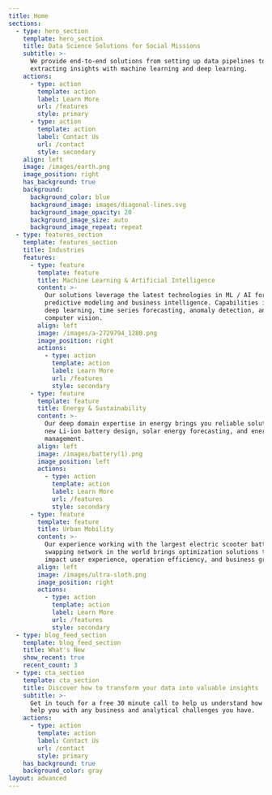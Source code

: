 ```yaml
---
title: Home
sections:
  - type: hero_section
    template: hero_section
    title: Data Science Solutions for Social Missions
    subtitle: >-
      We provide end-to-end solutions from setting up data pipelines to
      extracting insights with machine learning and deep learning.
    actions:
      - type: action
        template: action
        label: Learn More
        url: /features
        style: primary
      - type: action
        template: action
        label: Contact Us
        url: /contact
        style: secondary
    align: left
    image: /images/earth.png
    image_position: right
    has_background: true
    background:
      background_color: blue
      background_image: images/diagonal-lines.svg
      background_image_opacity: 20
      background_image_size: auto
      background_image_repeat: repeat
  - type: features_section
    template: features_section
    title: Industries
    features:
      - type: feature
        template: feature
        title: Machine Learning & Artificial Intelligence
        content: >-
          Our solutions leverage the latest technologies in ML / AI for
          predictive modeling and business intelligence. Capabilities include
          deep learning, time series forecasting, anomaly detection, and
          computer vision.
        align: left
        image: /images/a-2729794_1280.png
        image_position: right
        actions:
          - type: action
            template: action
            label: Learn More
            url: /features
            style: secondary
      - type: feature
        template: feature
        title: Energy & Sustainability
        content: >-
          Our deep domain expertise in energy brings you reliable solutions in
          new Li-ion battery design, solar energy forecasting, and energy
          management.
        align: left
        image: /images/battery(1).png
        image_position: left
        actions:
          - type: action
            template: action
            label: Learn More
            url: /features
            style: secondary
      - type: feature
        template: feature
        title: Urban Mobility
        content: >-
          Our experience working with the largest electric scooter battery
          swapping network in the world brings optimization solutions that
          impact user experience, operation efficiency, and business growth.
        align: left
        image: /images/ultra-sloth.png
        image_position: right
        actions:
          - type: action
            template: action
            label: Learn More
            url: /features
            style: secondary
  - type: blog_feed_section
    template: blog_feed_section
    title: What's New
    show_recent: true
    recent_count: 3
  - type: cta_section
    template: cta_section
    title: Discover how to transform your data into valuable insights
    subtitle: >-
      Get in touch for a free 30 minute call to help us understand how we can
      help you with any business and analytical challenges you have. 
    actions:
      - type: action
        template: action
        label: Contact Us
        url: /contact
        style: primary
    has_background: true
    background_color: gray
layout: advanced
---
```

